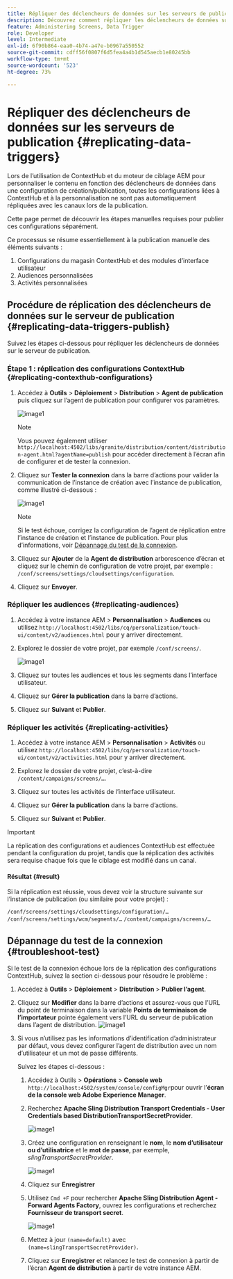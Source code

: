 ```yaml
---
title: Répliquer des déclencheurs de données sur les serveurs de publication
description: Découvrez comment répliquer les déclencheurs de données sur le serveur de publication pour AEM Screens.
feature: Administering Screens, Data Trigger
role: Developer
level: Intermediate
exl-id: 6f90b864-eaa0-4b74-a47e-b0967a550552
source-git-commit: cdff56f0807f6d5fea4a4b1d545aecb1e80245bb
workflow-type: tm+mt
source-wordcount: '523'
ht-degree: 73%

---
```


# Répliquer des déclencheurs de données sur les serveurs de publication {#replicating-data-triggers}

Lors de l’utilisation de ContextHub et du moteur de ciblage AEM pour personnaliser le contenu en fonction des déclencheurs de données dans une configuration de création/publication, toutes les configurations liées à ContextHub et à la personnalisation ne sont pas automatiquement répliquées avec les canaux lors de la publication.

Cette page permet de découvrir les étapes manuelles requises pour publier ces configurations séparément.

Ce processus se résume essentiellement à la publication manuelle des éléments suivants :

1. Configurations du magasin ContextHub et des modules d’interface utilisateur
1. Audiences personnalisées
1. Activités personnalisées

## Procédure de réplication des déclencheurs de données sur le serveur de publication {#replicating-data-triggers-publish}

Suivez les étapes ci-dessous pour répliquer les déclencheurs de données sur le serveur de publication.

### Étape 1 : réplication des configurations ContextHub {#replicating-contexthub-configurations}

1. Accédez à **Outils** > **Déploiement** > **Distribution** > **Agent de publication** puis cliquez sur l’agent de publication pour configurer vos paramètres.

   ![image1](/help/user-guide/assets/replicating-triggers/replicating-triggers1.png)

   >[!NOTE]
   >
   >Vous pouvez également utiliser `http://localhost:4502/libs/granite/distribution/content/distribution-agent.html?agentName=publish` pour accéder directement à l’écran afin de configurer et de tester la connexion.

1. Cliquez sur **Tester la connexion** dans la barre d’actions pour valider la communication de l’instance de création avec l’instance de publication, comme illustré ci-dessous :

   ![image1](/help/user-guide/assets/replicating-triggers/replicating-triggers2.png)

   >[!NOTE]
   >
   >Si le test échoue, corrigez la configuration de l’agent de réplication entre l’instance de création et l’instance de publication. Pour plus d’informations, voir [Dépannage du test de la connexion](/help/user-guide/replicating-data-triggers.md#troubleshoot-test).

1. Cliquez sur **Ajouter** de la **Agent de distribution** arborescence d’écran et cliquez sur le chemin de configuration de votre projet, par exemple : `/conf/screens/settings/cloudsettings/configuration`.

1. Cliquez sur **Envoyer**.

### Répliquer les audiences {#replicating-audiences}

1. Accédez à votre instance AEM > **Personnalisation** > **Audiences** ou utilisez `http://localhost:4502/libs/cq/personalization/touch-ui/content/v2/audiences.html` pour y arriver directement.

1. Explorez le dossier de votre projet, par exemple `/conf/screens/`.

   ![image1](/help/user-guide/assets/replicating-triggers/replicating-triggers10.png)

1. Cliquez sur toutes les audiences et tous les segments dans l’interface utilisateur.

1. Cliquez sur **Gérer la publication** dans la barre d’actions.

1. Cliquez sur **Suivant** et **Publier**.

### Répliquer les activités {#replicating-activities}

1. Accédez à votre instance AEM > **Personnalisation** > **Activités** ou utilisez `http://localhost:4502/libs/cq/personalization/touch-ui/content/v2/activities.html` pour y arriver directement.

1. Explorez le dossier de votre projet, c’est-à-dire `/content/campaigns/screens/…`.

1. Cliquez sur toutes les activités de l’interface utilisateur.

1. Cliquez sur **Gérer la publication** dans la barre d’actions.

1. Cliquez sur **Suivant** et **Publier**.

>[!IMPORTANT]
>
>La réplication des configurations et audiences ContextHub est effectuée pendant la configuration du projet, tandis que la réplication des activités sera requise chaque fois que le ciblage est modifié dans un canal.

#### Résultat {#result}

Si la réplication est réussie, vous devez voir la structure suivante sur l’instance de publication (ou similaire pour votre projet) :

`/conf/screens/settings/cloudsettings/configuration/…`
`/conf/screens/settings/wcm/segments/…`
`/content/campaigns/screens/…`

## Dépannage du test de la connexion {#troubleshoot-test}

Si le test de la connexion échoue lors de la réplication des configurations ContextHub, suivez la section ci-dessous pour résoudre le problème :

1. Accédez à **Outils** > **Déploiement** > **Distribution** > **Publier l’agent**.

1. Cliquez sur **Modifier** dans la barre d’actions et assurez-vous que l’URL du point de terminaison dans la variable **Points de terminaison de l’importateur** pointe également vers l’URL du serveur de publication dans l’agent de distribution.
   ![image1](/help/user-guide/assets/replicating-triggers/replicating-triggers9.png)

1. Si vous n’utilisez pas les informations d’identification d’administrateur par défaut, vous devez configurer l’agent de distribution avec un nom d’utilisateur et un mot de passe différents.

   Suivez les étapes ci-dessous :

   1. Accédez à Outils > **Opérations** > **Console web** `http://localhost:4502/system/console/configMgr`pour ouvrir l’**écran de la console web Adobe Experience Manager**.
   1. Recherchez **Apache Sling Distribution Transport Credentials - User Credentials based DistributionTransportSecretProvider**.

      ![image1](/help/user-guide/assets/replicating-triggers/replicating-triggers6.png)

   1. Créez une configuration en renseignant le **nom**, le **nom d’utilisateur ou d’utilisatrice** et le **mot de passe**, par exemple, *slingTransportSecretProvider*.

      ![image1](/help/user-guide/assets/replicating-triggers/replicating-triggers7.png)

   1. Cliquez sur **Enregistrer**
   1. Utilisez `Cmd +F` pour rechercher **Apache Sling Distribution Agent - Forward Agents Factory**, ouvrez les configurations et recherchez **Fournisseur de transport secret**.

      ![image1](/help/user-guide/assets/replicating-triggers/replicating-triggers8.png)

   1. Mettez à jour `(name=default)` avec `(name=slingTransportSecretProvider)`.
   1. Cliquez sur **Enregistrer** et relancez le test de connexion à partir de l’écran **Agent de distribution** à partir de votre instance AEM.
